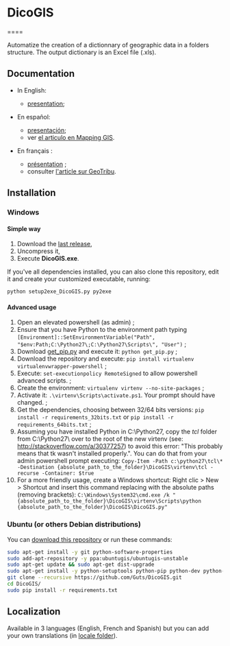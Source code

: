 ﻿# DicoGIS
====

Automatize the creation of a dictionnary of geographic data in a folders structure. The output dictionary is an Excel file (.xls).

## Documentation

* In English:
    + [presentation](/doc/DicoGIS_Presentation_EN.md);

* En español:
    + [presentación](/doc/DicoGIS_Presentacion_ES.md);
    + ver [el articulo en Mapping GIS](http://mappinggis.com/2014/10/dicogis-el-diccionario-de-datos-gis/).

* En français :
    + [présentation](/doc/DicoGIS_Presentation_FR.md) ;
    + consulter [l'article sur GeoTribu](http://geotribu.net/dicogis).


## Installation

### Windows

#### Simple way

 1. Download the [last release](https://github.com/Guts/DicoGIS/releases),
 2. Uncompress it,
 3. Execute **DicoGIS.exe**.

If you've all dependencies installed, you can also clone this repository, edit it and create your customized executable, running:
```bash
python setup2exe_DicoGIS.py py2exe
```

#### Advanced usage

1. Open an elevated powershell (as admin) ;
2. Ensure that you have Python to the environment path typing `[Environment]::SetEnvironmentVariable("Path", "$env:Path;C:\Python27\;C:\Python27\Scripts\", "User")` ;
3. Download [get_pip.py](https://raw.githubusercontent.com/pypa/pip/master/contrib/get-pip.py) and execute it: `python get_pip.py` ;
4. Download the repository and execute: `pip install virtualenv virtualenvwrapper-powershell` ;
5. Execute: `set-executionpolicy RemoteSigned` to allow powershell advanced scripts. ;
6. Create the environment: `virtualenv virtenv --no-site-packages` ;
7. Activate it: `.\virtenv\Scripts\activate.ps1`. Your prompt should have changed. ;
8. Get the dependencies, choosing between 32/64 bits versions: `pip install -r requirements_32bits.txt` or `pip install -r requirements_64bits.txt` ;
9. Assuming you have installed Python in C:\Python27\, copy the *tcl* folder from C:\Python27\ over to the root of the new virtenv (see: http://stackoverflow.com/a/30377257) to avoid this error: "This probably means that tk wasn't installed properly.". You can do that from your admin powershell prompt executing: `Copy-Item -Path c:\python27\tcl\* -Destination {absolute_path_to_the_folder}\DicoGIS\virtenv\tcl -recurse -Container: $true`
10. For a more friendly usage, create a Windows shortcut: Right clic > New > Shortcut and insert this command replacing with the absolute paths (removing brackets): `C:\Windows\System32\cmd.exe /k "{absolute_path_to_the_folder}\DicoGIS\virtenv\Scripts\python {absolute_path_to_the_folder}\DicoGIS\DicoGIS.py"`

### Ubuntu (or others Debian distributions)

You can [download this repository](https://github.com/Guts/DicoGIS/archive/master.zip) or run these commands:
```bash
sudo apt-get install -y git python-software-properties
sudo add-apt-repository -y ppa:ubuntugis/ubuntugis-unstable
sudo apt-get update && sudo apt-get dist-upgrade
sudo apt-get install -y python-setuptools python-pip python-dev python-tk python-gdal
git clone --recursive https://github.com/Guts/DicoGIS.git
cd DicoGIS/
sudo pip install -r requirements.txt

```

## Localization

Available in 3 languages (English, French and Spanish) but you can add your own translations (in [locale folder](https://github.com/Guts/DicoGIS/tree/master/data/locale)).
